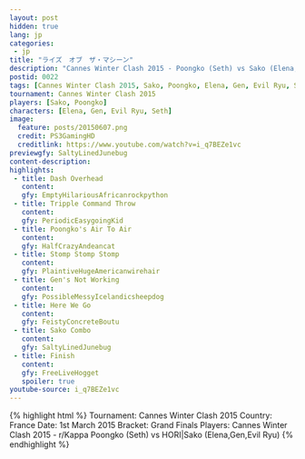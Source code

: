 ```yaml
---
layout: post
hidden: true
lang: jp
categories:
 - jp
title: "ライズ　オブ　ザ・マシーン"
description: "Cannes Winter Clash 2015 - Poongko (Seth) vs Sako (Elena,Gen,Evil Ryu)"
postid: 0022
tags: [Cannes Winter Clash 2015, Sako, Poongko, Elena, Gen, Evil Ryu, Seth]
tournament: Cannes Winter Clash 2015
players: [Sako, Poongko]
characters: [Elena, Gen, Evil Ryu, Seth]
image:
  feature: posts/20150607.png
  credit: PS3GamingHD
  creditlink: https://www.youtube.com/watch?v=i_q7BEZe1vc
previewgfy: SaltyLinedJunebug
content-description: 
highlights:
 - title: Dash Overhead
   content: 
   gfy: EmptyHilariousAfricanrockpython
 - title: Tripple Command Throw
   content: 
   gfy: PeriodicEasygoingKid
 - title: Poongko's Air To Air
   content: 
   gfy: HalfCrazyAndeancat
 - title: Stomp Stomp Stomp
   content: 
   gfy: PlaintiveHugeAmericanwirehair
 - title: Gen's Not Working
   content: 
   gfy: PossibleMessyIcelandicsheepdog
 - title: Here We Go
   content: 
   gfy: FeistyConcreteBoutu
 - title: Sako Combo
   content: 
   gfy: SaltyLinedJunebug
 - title: Finish
   content: 
   gfy: FreeLiveHogget
   spoiler: true
youtube-source: i_q7BEZe1vc
---
```


{% highlight html %}
Tournament: Cannes Winter Clash 2015
Country: France
Date: 1st March 2015
Bracket: Grand Finals
Players: Cannes Winter Clash 2015 - r/Kappa Poongko (Seth) vs HORI|Sako (Elena,Gen,Evil Ryu)
{% endhighlight %}